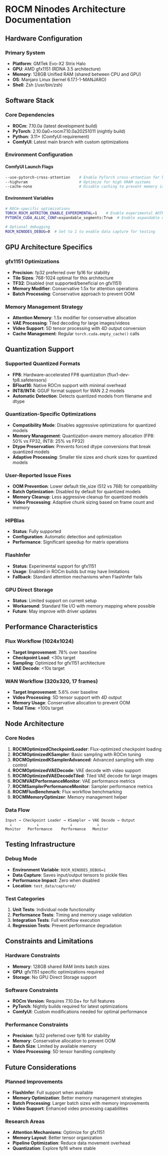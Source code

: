 # ROCM Ninodes Architecture Documentation

## Hardware Configuration

### Primary System
- **Platform**: GMTek Evo-X2 Strix Halo
- **GPU**: AMD gfx1151 (RDNA 3.5 architecture)
- **Memory**: 128GB Unified RAM (shared between CPU and GPU)
- **OS**: Manjaro Linux (kernel 6.17.1-1-MANJARO)
- **Shell**: Zsh (/usr/bin/zsh)

## Software Stack

### Core Dependencies
- **ROCm**: 7.10.0a (latest development build)
- **PyTorch**: 2.10.0a0+rocm7.10.0a20251011 (nightly build)
- **Python**: 3.11+ (ComfyUI requirement)
- **ComfyUI**: Latest main branch with custom optimizations

### Environment Configuration

#### ComfyUI Launch Flags
```bash
--use-pytorch-cross-attention    # Enable PyTorch cross-attention for better performance
--highvram                       # Optimize for high VRAM systems
--cache-none                     # Disable caching to prevent memory issues
```

#### Environment Variables
```bash
# ROCm-specific optimizations
TORCH_ROCM_AOTRITON_ENABLE_EXPERIMENTAL=1    # Enable experimental AOTRITON features
PYTORCH_CUDA_ALLOC_CONF=expandable_segments:True  # Enable expandable memory segments

# Optional debugging
ROCM_NINODES_DEBUG=0  # Set to 1 to enable data capture for testing
```

## GPU Architecture Specifics

### gfx1151 Optimizations
- **Precision**: fp32 preferred over fp16 for stability
- **Tile Sizes**: 768-1024 optimal for this architecture
- **TF32**: Disabled (not supported/beneficial on gfx1151)
- **Memory Modifier**: Conservative 1.5x for attention operations
- **Batch Processing**: Conservative approach to prevent OOM

### Memory Management Strategy
- **Attention Memory**: 1.5x modifier for conservative allocation
- **VAE Processing**: Tiled decoding for large images/videos
- **Video Support**: 5D tensor processing with 4D output conversion
- **Cache Management**: Regular `torch.cuda.empty_cache()` calls

## Quantization Support

### Supported Quantized Formats
- **FP8**: Hardware-accelerated FP8 quantization (flux1-dev-fp8.safetensors)
- **BFloat16**: Native ROCm support with minimal overhead
- **INT8/INT4**: GGUF format support for WAN 2.2 models
- **Automatic Detection**: Detects quantized models from filename and dtype

### Quantization-Specific Optimizations
- **Compatibility Mode**: Disables aggressive optimizations for quantized models
- **Memory Management**: Quantization-aware memory allocation (FP8: 50% vs FP32, INT8: 25% vs FP32)
- **Dtype Preservation**: Prevents forced dtype conversions that break quantized models
- **Adaptive Processing**: Smaller tile sizes and chunk sizes for quantized models

### User-Reported Issue Fixes
- **OOM Prevention**: Lower default tile_size (512 vs 768) for compatibility
- **Batch Optimization**: Disabled by default for quantized models
- **Memory Cleanup**: Less aggressive cleanup for quantized models
- **Video Processing**: Adaptive chunk sizing based on frame count and memory

### HIPBlas
- **Status**: Fully supported
- **Configuration**: Automatic detection and optimization
- **Performance**: Significant speedup for matrix operations

### FlashInfer
- **Status**: Experimental support for gfx1151
- **Usage**: Enabled in ROCm builds but may have limitations
- **Fallback**: Standard attention mechanisms when FlashInfer fails

### GPU Direct Storage
- **Status**: Limited support on current setup
- **Workaround**: Standard file I/O with memory mapping where possible
- **Future**: May improve with driver updates

## Performance Characteristics

### Flux Workflow (1024x1024)
- **Target Improvement**: 78% over baseline
- **Checkpoint Load**: <30s target
- **Sampling**: Optimized for gfx1151 architecture
- **VAE Decode**: <10s target

### WAN Workflow (320x320, 17 frames)
- **Target Improvement**: 5.6% over baseline
- **Video Processing**: 5D tensor support with 4D output
- **Memory Usage**: Conservative allocation to prevent OOM
- **Total Time**: <100s target

## Node Architecture

### Core Nodes
1. **ROCMOptimizedCheckpointLoader**: Flux-optimized checkpoint loading
2. **ROCMOptimizedKSampler**: Basic sampling with ROCm tuning
3. **ROCMOptimizedKSamplerAdvanced**: Advanced sampling with step control
4. **ROCMOptimizedVAEDecode**: VAE decode with video support
5. **ROCMOptimizedVAEDecodeTiled**: Tiled VAE decode for large images
6. **ROCMVAEPerformanceMonitor**: VAE performance metrics
7. **ROCMSamplerPerformanceMonitor**: Sampler performance metrics
8. **ROCMFluxBenchmark**: Flux workflow benchmarking
9. **ROCMMemoryOptimizer**: Memory management helper

### Data Flow
```
Input → Checkpoint Loader → KSampler → VAE Decode → Output
  ↓           ↓              ↓           ↓
Monitor   Performance    Performance   Monitor
```

## Testing Infrastructure

### Debug Mode
- **Environment Variable**: `ROCM_NINODES_DEBUG=1`
- **Data Capture**: Saves input/output tensors to pickle files
- **Performance Impact**: Zero when disabled
- **Location**: `test_data/captured/`

### Test Categories
1. **Unit Tests**: Individual node functionality
2. **Performance Tests**: Timing and memory usage validation
3. **Integration Tests**: Full workflow execution
4. **Regression Tests**: Prevent performance degradation

## Constraints and Limitations

### Hardware Constraints
- **Memory**: 128GB shared RAM limits batch sizes
- **GPU**: gfx1151 specific optimizations required
- **Storage**: No GPU Direct Storage support

### Software Constraints
- **ROCm Version**: Requires 7.10.0a+ for full features
- **PyTorch**: Nightly builds required for latest optimizations
- **ComfyUI**: Custom modifications needed for optimal performance

### Performance Constraints
- **Precision**: fp32 preferred over fp16 for stability
- **Memory**: Conservative allocation to prevent OOM
- **Batch Size**: Limited by available memory
- **Video Processing**: 5D tensor handling complexity

## Future Considerations

### Planned Improvements
- **FlashInfer**: Full support when available
- **Memory Optimization**: Better memory management strategies
- **Batch Processing**: Larger batch sizes with memory improvements
- **Video Support**: Enhanced video processing capabilities

### Research Areas
- **Attention Mechanisms**: Optimize for gfx1151
- **Memory Layout**: Better tensor organization
- **Pipeline Optimization**: Reduce data movement overhead
- **Quantization**: Explore fp16 where stable
